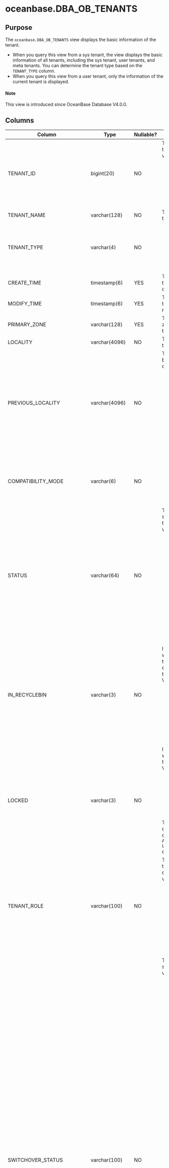 # oceanbase.DBA_OB_TENANTS

## Purpose

The `oceanbase.DBA_OB_TENANTS` view displays the basic information of the tenant. 

* When you query this view from a sys tenant, the view displays the basic information of all tenants, including the sys tenant, user tenants, and meta tenants. You can determine the tenant type based on the `TENANT_TYPE` column. 
* When you query this view from a user tenant, only the information of the current tenant is displayed. 

<main id="notice" type='explain'>
  <h4>Note</h4>
  <p>This view is introduced since OceanBase Database V4.0.0. </p>
</main>

## Columns

| **Column** | **Type** | **Nullable?** | **Description** |
| --- | --- | --- | --- |
| TENANT_ID | bigint(20) | NO | The ID of the tenant. Valid values:<ul><li> `1`: the sys tenant.  </li><li> Other values: a user tenant or meta tenant. </li></ul> |
| TENANT_NAME | varchar(128) | NO | The name of the tenant. |
| TENANT_TYPE | varchar(4) | NO | <ul><li> `SYS`: the sys tenant.  </li><li> `USER`: a user tenant. </li><li>`META`: a meta tenant. </li></ul> |
| CREATE_TIME | timestamp(6) | YES | The time when the tenant was created. |
| MODIFY_TIME | timestamp(6) | YES | The time when the tenant was modified. |
| PRIMARY_ZONE | varchar(128) | YES | The primary zone of the tenant. |
| LOCALITY | varchar(4096) | NO | The locality of the tenant. |
| PREVIOUS_LOCALITY | varchar(4096) | NO | The locality before the change.<ul><li> If this columnhas a valid value, the locality change is not completed.  </li><li>The value `NULL` indicates that no locality change was performed.  </li></ul> |
| COMPATIBILITY_MODE | varchar(6) | NO | <ul><li>  The compatibility mode. Valid values: MySQL </li><li>  Oracle</li></ul> |
| STATUS | varchar(64) | NO | The current status of the tenant. Valid values:<ul><li>   `NORMAL`: The tenant is normal.</li><li>`RESTORE`: The tenant is undergoing physical restore.  </li><li>`CREATING`: The tenant is being created. </li><li> `DROPPING`: The tenant is being dropped. </li></ul> |
| IN_RECYCLEBIN | varchar(3) | NO | Indicates whether the tenant has been dropped and is in the recycle bin. Valid values:<ul><li>  `YES`: The tenant is in the recycle bin. </li><li> `NO`: The tenant is not in the recycle bin. </li></ul> |
| LOCKED | varchar(3) | NO | Indicates whether the tenant is locked. Valid values:<ul><li>  `YES`: The tenant is locked. </li><li>`NO`: The tenant is not locked.  </li></ul>The value of this columnis controlled by the `ALTER TENANT xxx LOCK&#124;UNLOCK` command. |
| TENANT_ROLE | varchar(100) | NO | The role of the tenant in the cluster. Valid values:<ul><li>`PRIMARY`: a primary tenant.   </li><li>  `STANDBY`: a standby tenant.  </li><li> `RESTORE`: The tenant is being restored. </li></ul> |
| SWITCHOVER_STATUS | varchar(100) | NO | The switchover status. Valid values:<ul><li>`NORMAL`: indicates that no switchover is performed for the current tenant.   </li><li>`PREPARE SWITCHING TO PRIMARY`: indicates that the current tenant is preparing for a switchover to the primary tenant. </li><li> `SWITCHING TO PRIMARY`: indicates that the current tenant is being switched to the primary tenant.</li><li>`PREPARE FLASHBACK`: indicates that the current tenant is preparing for flashback. </li><li> `FLASHBACK`: indicates that the current tenant is in the flashback status. </li><li>`PREPARE SWITCHING TO STANDBY`: indicates that the current tenant is preparing for a switchover to a standby tenant. </li><li> `SWITCHING TO STANDBY`: indicates that the current tenant is being switched to a standby tenant. </li></ul> |
| SWITCHOVER_EPOCH | bigint(20) | NO | The unique ID of the switchover or failover. |
| SYNC_SCN | bigint(20) unsigned | NO | The snapshot version that has been synchronized for the current tenant. The value is `NULL` for a sys or meta tenant. |
| REPLAYABLE_SCN | bigint(20) unsigned | NO | The snapshot version that can be replayed for the current tenant. The value is `NULL` for a sys or meta tenant. |
| READABLE_SCN | bigint(20) unsigned | NO | The snapshot version that can be read for the current tenant. The value is `NULL` for a sys or meta tenant. |
| RECOVERY_UNTIL_SCN | bigint(20) unsigned | NO | The maximum SCN that can be restored for the current tenant. The value is `NULL` for a sys or meta tenant. |
| LOG_MODE | varchar(100) | NO | The log archiving mode. Valid values:<ul><li>  `ARCHIVELOG`: indicates that log archiving is enabled. </li><li> `NOARCHIVELOG`: indicates that log archiving is not enabled. </li></ul> |
| ARBITRATION_SERVICE_STATUS | varchar(64) | NO | The arbitration service status of the tenant. Valid values:<ul><li>`ENABLING`: The arbitration service is being enabled for the tenant.   </li><li> `ENABLED`: The arbitration service is enabled for the tenant.</li><li> `DISABLING`: The arbitration service is being disabled for the tenant.</li><li>`DISABLED`: The arbitration service is disabled for the tenant. </li></ul> |
| UNIT_NUM | bigint(20) | NO | The number of resource units in each zone.<main id="notice" type='explain'><h4>Note</h4><p>This column is introduced since OceanBase Database V4.2.0.</p></main> |
| COMPATIBLE | varchar(65536) | NO | The compatibility version.<main id="notice" type='explain'><h4>Note</h4><p>This column is introduced since OceanBase Database V4.2.0.</p></main> |
| MAX_LS_ID | bigint(20) | NO | The maximum log stream ID of the tenant. The value is 1 for the sys tenant and meta tenant. For a user tenant, the value varies based on the actual situation. <main id="notice" type='explain'><h4>Note</h4><p>This column is introduced since OceanBase Database V4.2.0.</p></main> |
